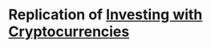 # Replication of [Investing with Cryptocurrencies](https://papers.ssrn.com/sol3/papers.cfm?abstract_id=3274193)